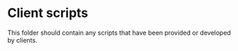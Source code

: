 # Client scripts

This folder should contain any scripts that have been provided or developed by clients.